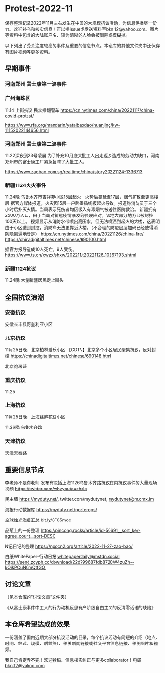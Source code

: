 # Protest-2022-11
保存整理记录2022年11月左右发生在中国的大规模抗议活动，为信息传播尽一份力。欢迎补充和核实信息！可以提issue或发送资料至bkn.12@yahoo.com。图片等资料中包含的大陆账户名、较为清晰的人脸会被删除或模糊掉。

以下列出了受关注度较高的事件及重要的信息节点。本仓库的其他文件夹中还保存有图片视频等更多资料。

## 早期事件

### 河南郑州 富士康第一波事件

### 广州海珠区
11.14 上街抗议 民众推翻警车
https://cn.nytimes.com/china/20221117/china-covid-protest/

https://www.rfa.org/mandarin/yataibaodao/huanjing/kw-11152022144656.html

### 河南郑州 富士康第二波事件
11.22深夜到23号凌晨 为了补充10月底大批工人出走返乡造成的劳动力缺口，河南郑州市的富士康工厂紧急招聘了大批工人。

https://www.zaobao.com.sg/realtime/china/story20221124-1336713

### 新疆1124火灾事件
11.24晚 乌鲁木齐市吉祥苑小区15层起火，火势后蔓延至17层，烟气扩散至更高楼层
据官方媒体报道，火灾因15层一户卧室插线板起火导致。报道称消防员于三个小时后扑灭火情。当局表示死伤者均因吸入有毒烟气被送往医院救治。
新疆拥有2500万人口，由于当局对新冠疫情暴发的强硬应对，该地大部分地方已被封控100天以上。
视频显示从消防水带喷出高压水，但无法喷洒到起火的大楼，这表明由于小区遭到封控，消防车无法更靠近大楼。（不合理的防疫层层加码已经使得消防隐患遍地皆是）
https://cn.nytimes.com/china/20221126/china-fire/
https://chinadigitaltimes.net/chinese/690100.html

据官方报导造成10人死亡，9人受伤。https://www.ts.cn/xwzx/shxw/202211/t20221126_10267193.shtml

### 新疆1124抗议
11.24晚 大量新疆居民走上街头

## 全国抗议浪潮

### 安徽抗议
安徽长丰县阿奎利亚小区

### 北京抗议
11月25日晚，北京柏林爱乐小区
【CDTV】北京多个小区居民聚集抗议，反对封控 https://chinadigitaltimes.net/chinese/690148.html

北京驼房营

### 重庆抗议
11.25

### 上海抗议
11月25日晚，上海丝庐花语小区

11.26晚 乌鲁木齐路

### 天津抗议
天津天泰路




## 重要信息节点
李老师不是你老师 发布有包括上海1126乌鲁木齐路抗议在内抗议事件的大量现场视频 https://twitter.com/whyyoutouzhele

民主墙 https://myduty.net/, twitter.com/mydutynet, mydutynet@m.cmx.im  

海报行动数据库 https://myduty.net/posterops/

全球烛光海报汇总 bit.ly/3F65moc

品葱上的一份整理 https://pincong.rocks/article/id-50691__sort_key-agree_count__sort-DESC

N记日记的整理 https://ngocn2.org/article/2022-11-27-zao-bao/

白纸WhitePaper-行动日报 whitepaperdaily@mstdn.social https://send.zcyph.cc/download/22d799687fdb8720/#4zuZh--kOikPCuN0mQtfGQ, 


## 讨论文章
（见本仓库的“讨论文章”文件夹）

《从富士康事件中工人的行为动机反思有产阶级自由主义的反清零话语的缺陷》

## 本仓库希望达成的效果
一份涵盖了国内近期大部分抗议活动的目录，每个抗议活动有简短的介绍（地点、时间、经过、规模、后续等）、相关新闻链接或社交平台信息链接、相关图片和视频。

我自己肯定弄不完！欢迎投稿、信息核实纠正与更多collaborator！电邮 bkn.12@yahoo.com
